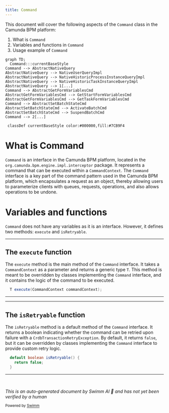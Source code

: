 ```yaml
---
title: Command
---
```

This document will cover the following aspects of the `Command` class in the Camunda BPM platform:

1. What is `Command`
2. Variables and functions in `Command`
3. Usage example of `Command`

```mermaid
graph TD;
  Command:::currentBaseStyle
Command --> AbstractNativeQuery
AbstractNativeQuery --> NativeUserQueryImpl
AbstractNativeQuery --> NativeHistoricProcessInstanceQueryImpl
AbstractNativeQuery --> NativeHistoricTaskInstanceQueryImpl
AbstractNativeQuery --> 1[...]
Command --> AbstractGetFormVariablesCmd
AbstractGetFormVariablesCmd --> GetStartFormVariablesCmd
AbstractGetFormVariablesCmd --> GetTaskFormVariablesCmd
Command --> AbstractSetBatchStateCmd
AbstractSetBatchStateCmd --> ActivateBatchCmd
AbstractSetBatchStateCmd --> SuspendBatchCmd
Command --> 2[...]

 classDef currentBaseStyle color:#000000,fill:#7CB9F4
```

# What is Command

`Command` is an interface in the Camunda BPM platform, located in the `org.camunda.bpm.engine.impl.interceptor` package. It represents a command that can be executed within a `CommandContext`. The `Command` interface is a key part of the command pattern used in the Camunda BPM platform, which encapsulates a request as an object, thereby allowing users to parameterize clients with queues, requests, operations, and also allows operations to be undone.

# Variables and functions

`Command` does not have any variables as it is an interface. However, it defines two methods: `execute` and `isRetryable`.

<SwmSnippet path="/engine/src/main/java/org/camunda/bpm/engine/impl/interceptor/Command.java" line="26">

---

## The `execute` function

The `execute` method is the main method of the `Command` interface. It takes a `CommandContext` as a parameter and returns a generic type `T`. This method is meant to be overridden by classes implementing the `Command` interface, and it contains the logic of the command to be executed.

```java
  T execute(CommandContext commandContext);
```

---

</SwmSnippet>

<SwmSnippet path="/engine/src/main/java/org/camunda/bpm/engine/impl/interceptor/Command.java" line="33">

---

## The `isRetryable` function

The `isRetryable` method is a default method of the `Command` interface. It returns a boolean indicating whether the command can be retried upon failure with a `CrdbTransactionRetryException`. By default, it returns `false`, but it can be overridden by classes implementing the `Command` interface to provide custom retry logic.

```java
  default boolean isRetryable() {
    return false;
  }
```

---

</SwmSnippet>

&nbsp;

*This is an auto-generated document by Swimm AI 🌊 and has not yet been verified by a human*

<SwmMeta version="3.0.0" repo-id="Z2l0aHViJTNBJTNBREVNTy1jYW11bmRhLWJwbS1wbGF0Zm9ybSUzQSUzQXN3aW1taW8=" repo-name="DEMO-camunda-bpm-platform"><sup>Powered by [Swimm](/)</sup></SwmMeta>
